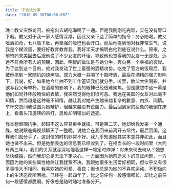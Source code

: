 ```yaml
---
title: 不愉快的事
date: "2016-09-30T00:00:00Z"
---
```


晚上教父突然访问，被拖出去胡吃海喝了一通。但是我刚刚吃完饭，实在没有胃口下咽。教父对于我一家人感情深厚，因此父亲下达了简单的指令：务必陪喝。教父嗜酒如命，七八瓶下肚，再坚强的哑巴也会开口。而后他提到他对我非常生气，说我是个糊涂蛋，要好好教育教育我。我好半天才搞明白他到底在说什么。原来，之前爸妈来美回去后跟他说了不少女友的坏话，导致他也觉得我的女友一无是处，远远不符合所有人的预期，因此，明智的做法是与她分手，奔向另一个幸福的彼岸。为了达到这个目的，他对我发动了世上最强的酒精攻势。吃完了官方的饭局后，我被他拖到一家随机的烧烤店。双方大概一共喝了十瓶啤酒，最后在酒精的强力影响下，我说，好，如果她今年抽不到工作签证我们就分手。听罢，教父大笑喝彩，并欲与我父母举杯。在酒精的影响下，我的眼神已经很难聚焦。但是朦胧中这一幕是他们如同抒怀般畅快的表情，我突然觉得他们很可恶。我远在美国的女友对此毫不知情，然而越是这种毫不知情，越让我对她产生越来越复杂的歉意、内疚、同情。举杯交盏间我试图为她辩护，但越来越没有说服力。最后回到家的疲惫的我倒在床上，看着头顶旋转的吊灯，思维却明镜似的透亮。

我本想顽固抗争，起码不这么容易束手就擒，可是第二天，她却给我发来一个通牒。她说跟爸妈视频聊天了一整晚，说她会在我回来前离开去纽约，最后回国。这样我们就分手了。这封信的时机非常不好。我几乎知道她其实本意并非如此，而且她也做不出来。但是她想表达的信息我已经收到了。在相当长的一段时间里（大约有两三年），我们的关系就深深地埋着这样一颗定时炸弹：对未来何去何从？她想尽快结婚，然而我却总是无法下定决心。一方面因为她前途未卜的签证问题，一方面因为她的某些属性始终让我犹豫不决。我跟她很多生活爱好相同，但似乎又有很多事情大不相同。我喜欢她的可爱、善良；但也总是为她的不喜欢运动、不积极向上的生活态度所困扰。已经在一起四年了，比之前任何一段感情都长，却比之前任何一段感情都脆弱。好像总是随时随地准备分开。
